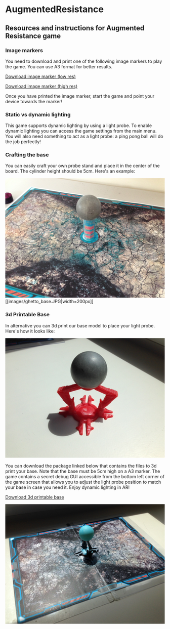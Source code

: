 # AugmentedResistance

## Resources and instructions for Augmented Resistance game

### Image markers

You need to download and print one of the following image markers to play the game. You can use A3 format for better results.

[Download image marker (low res)](https://github.com/fi-content2-games-platform/FIcontent.Gaming.Content.AugmentedResistance/releases/download/1.0/marker_low.jpg)

[Download image marker (high res)](https://github.com/fi-content2-games-platform/FIcontent.Gaming.Content.AugmentedResistance/releases/download/1.0/marker_hi.jpg)

Once you have printed the image marker, start the game and point your device towards the marker!

### Static vs dynamic lighting

This game supports dynamic lighting by using a light probe. To enable dynamic lighting you can access the game settings from the main menu. You will also need something to act as a light probe: a ping pong ball will do the job perfectly!

### Crafting the base

You can easily craft your own probe stand and place it in the center of the board. The cylinder height should be 5cm.
Here's an example:

![alt text](images/ghetto_base.JPG "Paper crafted base")
[[images/ghetto_base.JPG|width=200px]]

### 3d Printable Base

In alternative you can 3d print our base model to place your light probe. Here's how it looks like:

![alt text](images/3d_print_base.JPG "3d printed base")

You can download the package linked below that contains the files to 3d print your base. Note that the base must be 5cm high on a A3 marker. The game contains a secret debug GUI accessible from the bottom left corner of the game screen that allows you to adjust the light probe position to match your base in case you need it.
Enjoy dynamic lighting in AR!

[Download 3d printable base](https://github.com/fi-content2-games-platform/FIcontent.Gaming.Content.AugmentedResistance/releases/download/1.0/base.rar)

![alt text](images/board_setup.JPG "Final board setup")

